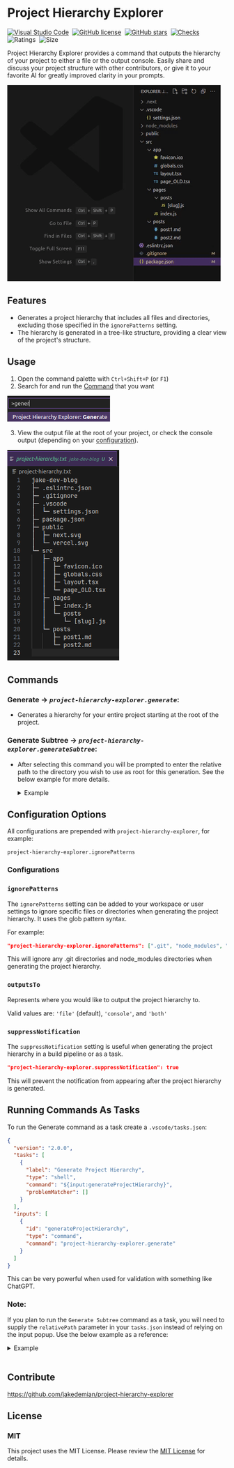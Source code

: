 <a href="https://marketplace.visualstudio.com/items?itemName=jake-demian.project-hierarchy-explorer" style="display: none;">
  <picture>
    <source media="(prefers-color-scheme: dark)" srcset="https://raw.githubusercontent.com/jakedemian/project-hierarchy-explorer/main/images/icon.png" width="140">
    <source media="(prefers-color-scheme: light)" srcset="https://raw.githubusercontent.com/jakedemian/project-hierarchy-explorer/main/images/icon.png" width="140">
    <img src="https://raw.githubusercontent.com/jakedemian/project-hierarchy-explorer/main/images/blank.png" alt="Logo">
  </picture>
</a>

# Project Hierarchy Explorer

[![Visual Studio Code](https://img.shields.io/badge/--007ACC?logo=visual%20studio%20code&logoColor=ffffff)](https://marketplace.visualstudio.com/items?itemName=jake-demian.project-hierarchy-explorer)&nbsp;
[![GitHub license](https://badgen.net/github/license/jakedemian/project-hierarchy-explorer)](https://github.com/jakedemian/project-hierarchy-explorer/blob/main/LICENSE.md)&nbsp;
[![GitHub stars](https://img.shields.io/github/stars/jakedemian/project-hierarchy-explorer.svg?style=social&label=Star)](https://GitHub.com/jakedemian/project-hierarchy-explorer/stargazers/)&nbsp;
[![Checks](https://github.com/jakedemian/project-hierarchy-explorer/actions/workflows/checks.yml/badge.svg)](https://github.com/jakedemian/project-hierarchy-explorer/actions/workflows/checks.yml)&nbsp;
![Ratings](https://img.shields.io/visual-studio-marketplace/r/jake-demian.project-hierarchy-explorer)&nbsp;
![Size](https://img.shields.io/github/languages/code-size/jakedemian/project-hierarchy-explorer)

Project Hierarchy Explorer provides a command that outputs the hierarchy of your project to either a file or the output console. Easily share and discuss your project structure with other contributors, or give it to your favorite AI for greatly improved clarity in your prompts.

![Alt text](images/project-hierarchy-animation.gif)

## Features

- Generates a project hierarchy that includes all files and directories, excluding those specified in the `ignorePatterns` setting.
- The hierarchy is generated in a tree-like structure, providing a clear view of the project's structure.

## Usage

1. Open the command palette with `Ctrl+Shift+P` (or `F1`)
2. Search for and run the [Command](#commands) that you want

![Alt text](images/command.png)

3. View the output file at the root of your project, or check the console output (depending on your [configuration](#configuration-options)).

![Alt text](images/sample.png)

## Commands

### **Generate** -> _`project-hierarchy-explorer.generate`_:

- Generates a hierarchy for your entire project starting at the root of the project.

### **Generate Subtree** -> _`project-hierarchy-explorer.generateSubtree`_:

- After selecting this command you will be prompted to enter the relative path to the directory you wish to use as root for this generation. See the below example for more details.

  <details>
    <summary>Example</summary>

  Imagine we have a project with the following structure:

  ```
  src
  ├─ app
  │  ├─ favicon.ico
  │  ├─ globals.css
  │  └─ layout.tsx
  ├─ pages
  │  ├─ index.js
  │  └─ posts
  │     └─ [slug].js
  └─ posts
    ├─ post1.md
    └─ post2.md
  ```

  We wish to only display the hierarchy of the `pages` directory. We could use the `Generate Subtree` command to achieve this. Run the command, and in the prompt window enter `src/pages`

  ![generate subtree input screenshot](images/generate-subtree-input.png)

  and the resulting output in this example would be:

  ```
  pages
  ├─ index.js
  └─ posts
    └─ [slug].js
  ```

  </details>

## Configuration Options

All configurations are prepended with `project-hierarchy-explorer`, for example:

```
project-hierarchy-explorer.ignorePatterns
```

### Configurations

### `ignorePatterns`

The `ignorePatterns` setting can be added to your workspace or user settings to ignore specific files or directories when generating the project hierarchy. It uses the glob pattern syntax.

For example:

```json
"project-hierarchy-explorer.ignorePatterns": [".git", "node_modules", "*.js.map"]
```

This will ignore any .git directories and node_modules directories when generating the project hierarchy.

### `outputsTo`

Represents where you would like to output the project hierarchy to.

Valid values are: `'file'` (default), `'console'`, and `'both'`

### `suppressNotification`

The `suppressNotification` setting is useful when generating the project hierarchy in a build pipeline or as a task.

```json
"project-hierarchy-explorer.suppressNotification": true
```

This will prevent the notification from appearing after the project hierarchy is generated.

## Running Commands As Tasks

To run the Generate command as a task create a `.vscode/tasks.json`:

```json
{
  "version": "2.0.0",
  "tasks": [
    {
      "label": "Generate Project Hierarchy",
      "type": "shell",
      "command": "${input:generateProjectHierarchy}",
      "problemMatcher": []
    }
  ],
  "inputs": [
    {
      "id": "generateProjectHierarchy",
      "type": "command",
      "command": "project-hierarchy-explorer.generate"
    }
  ]
}
```

This can be very powerful when used for validation with something like ChatGPT.

### Note:

If you plan to run the `Generate Subtree` command as a task, you will need to supply the `relativePath` parameter in your `tasks.json` instead of relying on the input popup. Use the below example as a reference:

<details>
<summary>Example</summary>

```json
// .vscode/tasks.json

{
  "version": "2.0.0",
  "tasks": [
    {
      "label": "Generate Subtree Project Hierarchy",
      "type": "shell",
      "command": "${input:generateSubtreeProjectHierarchy}",
      "problemMatcher": []
    }
  ],
  "inputs": [
    {
      "id": "generateSubtreeProjectHierarchy",
      "type": "command",
      "command": "project-hierarchy-explorer.generateSubtree",
      "args": ["src/utils"]
    }
  ]
}
```

</details>
<br/>

## Contribute

https://github.com/jakedemian/project-hierarchy-explorer

## License

### MIT

This project uses the MIT License. Please review the [MIT License](LICENSE.md) for details.
